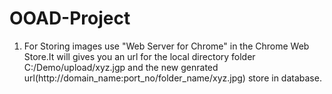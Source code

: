 # OOAD-Project

1. For Storing images use  "Web Server for Chrome" in the Chrome Web Store.It will gives you an url for the local directory folder     C:/Demo/upload/xyz.jgp and the new genrated url(http://domain_name:port_no/folder_name/xyz.jpg) store in database.


  
